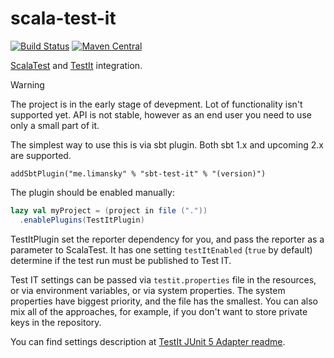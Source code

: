 # scala-test-it

[![Build Status](https://github.com/limansky/scala-test-it/actions/workflows/ci.yaml/badge.svg)](https://github.com/limansky/scala-test-it/actions/workflows/ci.yaml)
[![Maven Central](https://img.shields.io/maven-central/v/me.limansky/scala-test-it_2.13.svg)](https://maven-badges.herokuapp.com/maven-central/me.limansky/scala-test-it_2.13)

[ScalaTest][scalatest] and [TestIt][testit] integration.

> [!WARNING]
> The project is in the early stage of devepment.  Lot of functionality isn't supported yet.
> API is not stable, however as an end user you need to use only a small part of it.

The simplest way to use this is via sbt plugin.  Both sbt 1.x and upcoming 2.x are supported.

```
addSbtPlugin("me.limansky" % "sbt-test-it" % "(version)")
```

The plugin should be enabled manually:

```scala
lazy val myProject = (project in file ("."))
  .enablePlugins(TestItPlugin)
```

TestItPlugin set the reporter dependency for you, and pass the reporter as a parameter to ScalaTest.
It has one setting `testItEnabled` (`true` by default) determine if the test run must be published
to Test IT.

Test IT settings can be passed via `testit.properties` file in the resources, or via environment variables,
or via system properties.  The system properties have biggest priority, and the file has the smallest.
You can also mix all of the approaches, for example, if you don't want to store private keys in the repository.

You can find settings description at [TestIt JUnit 5 Adapter readme](https://github.com/testit-tms/adapters-java/tree/main/testit-adapter-junit5#configuration).


[scalatest]: https://www.scalatest.org/
[testit]: https://testit.software/
